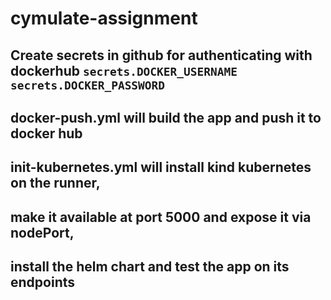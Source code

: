 # cymulate-assignment

## Create secrets in github for authenticating with dockerhub `secrets.DOCKER_USERNAME` `secrets.DOCKER_PASSWORD`
## docker-push.yml will build the app and push it to docker hub

## init-kubernetes.yml will install kind kubernetes on the runner,
## make it available at port 5000 and expose it via nodePort,
## install the helm chart and test the app on its endpoints



